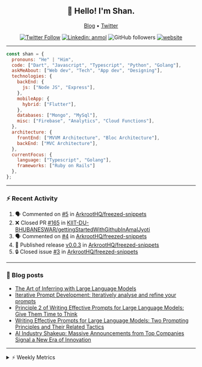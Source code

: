 <h2 align="center">👋 Hello! I'm Shan.</h2>
<p align="center">
  <a href="https://medium.com/feed/@shan-shaji">Blog</a> •
  <a href="https://twitter.com/intent/follow?screen_name=shan__shaji">Twitter</a>
</p>

<p align="center"><a href="https://twitter.com/intent/follow?screen_name=shan__shaji"><img src="https://img.shields.io/twitter/follow/shan__shaji?style=flat" alt="Twitter Follow"></a>
<a href="https://www.linkedin.com/in/shan-shaji/"><img src="https://img.shields.io/badge/shan-shaji?style=flat-square&amp;logo=Linkedin&amp;logoColor=white&amp;link=https://www.linkedin.com/in/shan-shaji/" alt="Linkedin: anmol"></a>
<img src="https://img.shields.io/github/followers/shan-shaji?label=Follow&amp;style=social" alt="GitHub followers">
<a href="http://shan-shaji.github.io/"><img src="https://img.shields.io/badge/Website-46a2f1.svg?&amp;style=flat-square&amp;logo=Google-Chrome&amp;logoColor=white&amp;link=http://shan-shaji.github.io/" alt="website"></a></p>

<hr>

```javascript
const shan = {
  pronouns: "He" | "Him",
  code: ["Dart", "Javascript", "Typescript", "Python", "Golang"],
  askMeAbout: ["Web dev", "Tech", "App dev", "Designing"],
  technologies: {
    backEnd: {
      js: ["Node JS", "Express"],
    },
    mobileApp: {
      hybrid: ["Flutter"],
    },
    databases: ["Mongo", "MySql"],
    misc: ["Firebase", "Analytics", "Cloud Functions"],
  },
  architecture: {
    frontEnd: ["MVVM Architecture", "Bloc Architecture"],
    backEnd: ["MVC Architecture"],
  },
  currentFocus: {
    language: ["Typescript", "Golang"],
    frameworks: ["Ruby on Rails"]
  },
};
```

---

### ⚡ Recent Activity

<!--START_SECTION:activity-->
1. 🗣 Commented on [#5](https://github.com/ArkrootHQ/freezed-snippets/issues/5#issuecomment-1716149855) in [ArkrootHQ/freezed-snippets](https://github.com/ArkrootHQ/freezed-snippets)
2. ❌ Closed PR [#165](https://github.com/KIIT-DU-BHUBANESWAR/gettingStartedWithGithubInAmalJyoti/pull/165) in [KIIT-DU-BHUBANESWAR/gettingStartedWithGithubInAmalJyoti](https://github.com/KIIT-DU-BHUBANESWAR/gettingStartedWithGithubInAmalJyoti)
3. 🗣 Commented on [#4](https://github.com/ArkrootHQ/freezed-snippets/pull/4#issuecomment-1688772063) in [ArkrootHQ/freezed-snippets](https://github.com/ArkrootHQ/freezed-snippets)
4. 🚀 Published release [v0.0.3](https://github.com/ArkrootHQ/freezed-snippets/releases/tag/v0.0.3) in [ArkrootHQ/freezed-snippets](https://github.com/ArkrootHQ/freezed-snippets)
5. 🔒 Closed issue [#3](https://github.com/ArkrootHQ/freezed-snippets/issues/3) in [ArkrootHQ/freezed-snippets](https://github.com/ArkrootHQ/freezed-snippets)
<!--END_SECTION:activity-->

---

### 📕 Blog posts

<!-- BLOG-POST-LIST:START -->
- [The Art of Inferring with Large Language Models](https://dev.to/arkroot/the-art-of-inferring-with-large-language-models-243m)
- [Iterative Prompt Development: Iteratively analyse and refine your prompts](https://dev.to/arkroot/iterative-prompt-development-iteratively-analyse-and-refine-your-prompts-3ibl)
- [Principle 2 of Writing Effective Prompts for Large Language Models: Give Them Time to Think](https://dev.to/arkroot/principle-2-of-writing-effective-prompts-for-large-language-models-give-them-time-to-think-25j3)
- [Writing Effective Prompts for Large Language Models: Two Prompting Principles and Their Related Tactics](https://dev.to/arkroot/writing-effective-prompts-for-large-language-models-two-prompting-principles-and-their-related-tactics-151a)
- [AI Industry Shakeup: Massive Announcements from Top Companies Signal a New Era of Innovation](https://dev.to/shanshaji/ai-industry-shakeup-massive-announcements-from-top-companies-signal-a-new-era-of-innovation-pj7)
<!-- BLOG-POST-LIST:END -->

<hr>
<details>
    <summary>⚡ Weekly Metrics</summary>
    <p>
    
<!--START_SECTION:waka-->
![Code Time](http://img.shields.io/badge/Code%20Time-2%2C698%20hrs%2014%20mins-blue)

![Profile Views](http://img.shields.io/badge/Profile%20Views-0-blue)

**🐱 My GitHub Data** 

> 📦 ? Used in GitHub's Storage 
 > 
> 🏆 555 Contributions in the Year 2023
 > 
> 💼 Opted to Hire
 > 
> 📜 125 Public Repositories 
 > 
> 🔑 0 Private Repositories 
 > 
**I'm a Night 🦉** 

```text
🌞 Morning                5995 commits        ███░░░░░░░░░░░░░░░░░░░░░░   13.96 % 
🌆 Daytime                12274 commits       ███████░░░░░░░░░░░░░░░░░░   28.57 % 
🌃 Evening                18408 commits       ███████████░░░░░░░░░░░░░░   42.85 % 
🌙 Night                  6282 commits        ████░░░░░░░░░░░░░░░░░░░░░   14.62 % 
```
📅 **I'm Most Productive on Thursday** 

```text
Monday                   6664 commits        ████░░░░░░░░░░░░░░░░░░░░░   15.51 % 
Tuesday                  7180 commits        ████░░░░░░░░░░░░░░░░░░░░░   16.71 % 
Wednesday                5407 commits        ███░░░░░░░░░░░░░░░░░░░░░░   12.59 % 
Thursday                 8537 commits        █████░░░░░░░░░░░░░░░░░░░░   19.87 % 
Friday                   7847 commits        █████░░░░░░░░░░░░░░░░░░░░   18.27 % 
Saturday                 3631 commits        ██░░░░░░░░░░░░░░░░░░░░░░░   08.45 % 
Sunday                   3693 commits        ██░░░░░░░░░░░░░░░░░░░░░░░   08.60 % 
```


📊 **This Week I Spent My Time On** 

```text
🕑︎ Time Zone: Asia/Kolkata

💬 Programming Languages: 
Dart                     8 hrs 19 mins       █████████████████████░░░░   85.91 % 
Text                     32 mins             █░░░░░░░░░░░░░░░░░░░░░░░░   05.63 % 
YAML                     31 mins             █░░░░░░░░░░░░░░░░░░░░░░░░   05.48 % 
Bash                     17 mins             █░░░░░░░░░░░░░░░░░░░░░░░░   02.98 % 
Ezhil                    0 secs              ░░░░░░░░░░░░░░░░░░░░░░░░░   00.00 % 

🔥 Editors: 
Android Studio           9 hrs 40 mins       █████████████████████████   100.00 % 

🐱‍💻 Projects: 
turbo-flutter            9 hrs 40 mins       █████████████████████████   100.00 % 

💻 Operating System: 
Mac                      9 hrs 40 mins       █████████████████████████   100.00 % 
```

**I Mostly Code in Dart** 

```text
Dart                     53 repos            ████████████░░░░░░░░░░░░░   46.90 % 
Python                   6 repos             █░░░░░░░░░░░░░░░░░░░░░░░░   05.31 % 
TypeScript               4 repos             █░░░░░░░░░░░░░░░░░░░░░░░░   03.54 % 
C++                      3 repos             █░░░░░░░░░░░░░░░░░░░░░░░░   02.65 % 
Shell                    1 repo              ░░░░░░░░░░░░░░░░░░░░░░░░░   00.88 % 
```




 Last Updated on 23/09/2023 18:49:00 UTC
<!--END_SECTION:waka-->

</p>
 </details>
